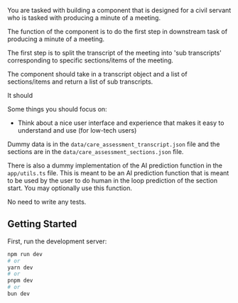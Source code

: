 
You are tasked with building a component that is designed for a civil servant who is tasked with producing a minute of a meeting. 

The function of the component is to do the first step in downstream task of producing a minute of a meeting. 

The first step is to split the transcript of the meeting into 'sub transcripts' corresponding to specific sections/items of the meeting. 

The component should take in a transcript object and a list of sections/items and return a list of sub transcripts.

It should 


Some things you should focus on:

- Think about a nice user interface and experience that makes it easy to understand and use (for low-tech users)


Dummy data is in the `data/care_assessment_transcript.json` file and the sections are in the `data/care_assessment_sections.json` file.

There is also a dummy implementation of the AI prediction function in the `app/utils.ts` file. This is meant to be an AI prediction function that is meant to be used by the user to do human in the loop prediction of the section start. You may optionally use this function.

No need to write any tests.


## Getting Started

First, run the development server:

```bash
npm run dev
# or
yarn dev
# or
pnpm dev
# or
bun dev
```

